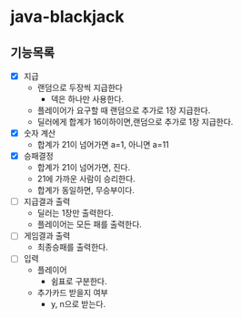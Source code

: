 # java-blackjack

## 기능목록
* [X] 지급
  * 랜덤으로 두장씩 지급한다
    * 덱은 하나만 사용한다.
  * 플레이어가 요구할 때 랜덤으로 추가로 1장 지급한다.
  * 딜러에게 합계가 16이하이면,랜덤으로 추가로 1장 지급한다.
* [X] 숫자 계산
  * 합계가 21이 넘어가면 a=1, 아니면 a=11
* [X] 승패결정
  * 합계가 21이 넘어가면, 진다.
  * 21에 가까운 사람이 승리한다.
  * 합계가 동일하면, 무승부이다.
* [ ] 지급결과 출력
  * 딜러는 1장만 출력한다.
  * 플레이어는 모든 패를 출력한다.
* [ ] 게임결과 출력
  * 최종승패를 출력한다.
* [ ] 입력
  * 플레이어
    * 쉼표로 구분한다.
  * 추가카드 받을지 여부
    * y, n으로 받는다.